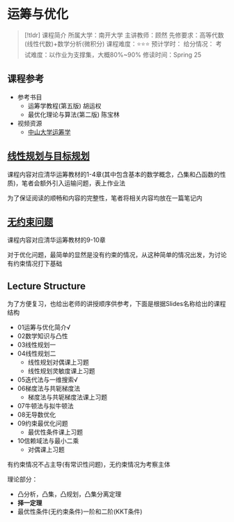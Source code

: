 # 运筹与优化


> [!tldr] 课程简介
> 所属大学：南开大学
> 主讲教师：顾然
> 先修要求：高等代数(线性代数)+数学分析(微积分)
> 课程难度：⭐⭐⭐
> 预计学时：
> 给分情况：
> 考试难度：以作业为支撑集，大概80%~90%
> 修读时间：Spring 25

## 课程参考

+ 参考书目
	+ 运筹学教程(第五版) 胡运权
	+ 最优化理论与算法(第二版) 陈宝林
+ 视频资源
	+ [中山大学运筹学](https://www.bilibili.com/list/watchlater?oid=335337529&bvid=BV1Uw411f7WM&spm_id_from=333.1007.top_right_bar_window_view_later.content.click)

## [线性规划与目标规划](./线性规划与目标规划.md)



课程内容对应清华运筹教材的1-4章(其中包含基本的数学概念，凸集和凸函数的性质)，笔者会额外引入运输问题，表上作业法

为了保证阅读的顺畅和内容的完整性，笔者将相关内容均放在一篇笔记内





## [无约束问题](./无约束问题.md)



课程内容对应清华运筹教材的9-10章

对于优化问题，最简单的显然是没有约束的情况，从这种简单的情况出发，为讨论有约束情况打下基础





## Lecture Structure


为了方便复习，也给出老师的讲授顺序供参考，下面是根据Slides名称给出的课程结构

+ 01运筹与优化简介√
+ 02数学知识与凸性
+ 03线性规划一
+ 04线性规划二
	+ 线性规划对偶课上习题
	+ 线性规划灵敏度课上习题
+ 05迭代法与一维搜索√
+ 06梯度法与共轭梯度法
	+ 梯度法与共轭梯度法课上习题
+ 07牛顿法与拟牛顿法
+ 08无导数优化
+ 09约束最优化问题
	+ 最优性条件课上习题
+ 10信赖域法与最小二乘
	+ 对偶课上习题



有约束情况不占主导(有常识性问题)，无约束情况为考察主体


理论部分：

+ 凸分析，凸集，凸规划，凸集分离定理
+ **择一定理**
+ 最优性条件(无约束条件)一阶和二阶(KKT条件)







